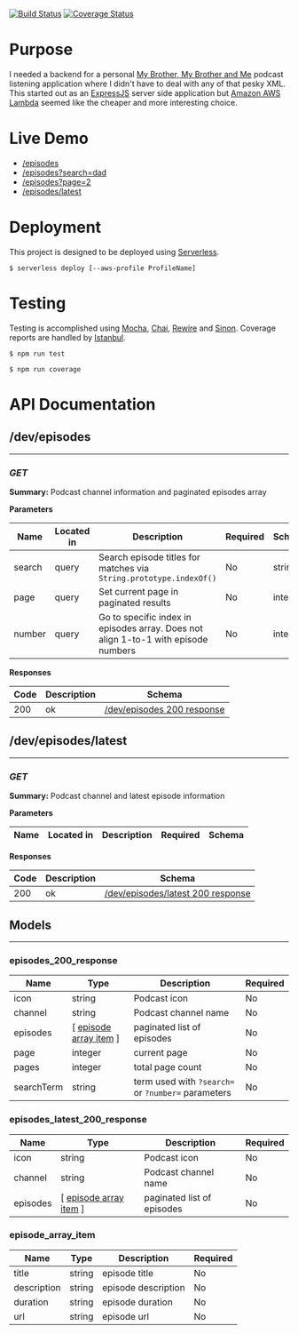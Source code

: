 [![Build Status](https://travis-ci.org/dwats/lambda-unofficial-mbmbam-api.svg?branch=master)](https://travis-ci.org/dwats/lambda-unofficial-mbmbam-api)
[![Coverage Status](https://coveralls.io/repos/github/dwats/lambda-unofficial-mbmbam-api/badge.svg?branch=master)](https://coveralls.io/github/dwats/lambda-unofficial-mbmbam-api?branch=master)

# Purpose
I needed a backend for a personal [My Brother, My Brother and Me](http://www.maximumfun.org/shows/my-brother-my-brother-and-me) podcast listening application where I didn't have to deal with any of that pesky XML.
This started out as an [ExpressJS](https://expressjs.com/) server side application but [Amazon AWS Lambda](https://aws.amazon.com/lambda/) seemed like the cheaper and more interesting choice.

# Live Demo
* [/episodes](https://2vb1l1d0i6.execute-api.us-east-1.amazonaws.com/dev/episodes)
* [/episodes?search=dad](https://2vb1l1d0i6.execute-api.us-east-1.amazonaws.com/dev/episodes?search=dad)
* [/episodes?page=2](https://2vb1l1d0i6.execute-api.us-east-1.amazonaws.com/dev/episodes?page=2)
* [/episodes/latest](https://2vb1l1d0i6.execute-api.us-east-1.amazonaws.com/dev/episodes/latest)

# Deployment
This project is designed to be deployed using [Serverless](https://serverless.com/framework/docs/providers/aws/guide/).

```shell
$ serverless deploy [--aws-profile ProfileName]
```

# Testing
Testing is accomplished using [Mocha](https://mochajs.org/), [Chai](http://www.chaijs.com/), [Rewire](https://github.com/jhnns/rewire) and [Sinon](http://sinonjs.org/). Coverage reports are handled by [Istanbul](https://istanbul.js.org/).

```shell
$ npm run test
```
```shell
$ npm run coverage
```
# API Documentation

## /dev/episodes
---
### ***GET***
**Summary:** Podcast channel information and paginated episodes array

**Parameters**

| Name | Located in | Description | Required | Schema |
| ---- | ---------- | ----------- | -------- | ---- |
| search | query | Search episode titles for matches via `String.prototype.indexOf()` | No | string |
| page | query | Set current page in paginated results | No | integer |
| number | query | Go to specific index in episodes array. Does not align 1-to-1 with episode numbers | No | integer |

**Responses**

| Code | Description | Schema |
| ---- | ----------- | ------ |
| 200 | ok | [/dev/episodes 200 response](#episodes_200_response) |

## /dev/episodes/latest
---
### ***GET***
**Summary:** Podcast channel and latest episode information

**Parameters**

| Name | Located in | Description | Required | Schema |
| ---- | ---------- | ----------- | -------- | ---- |

**Responses**

| Code | Description | Schema |
| ---- | ----------- | ------ |
| 200 | ok | [/dev/episodes/latest 200 response](#episodes_latest_200_response) |

## Models
---

### episodes_200_response

| Name | Type | Description | Required |
| ---- | ---- | ----------- | -------- |
| icon | string | Podcast icon | No |
| channel | string | Podcast channel name | No |
| episodes | [ [episode array item](#episode_array_item) ] | paginated list of episodes | No |
| page | integer | current page | No |
| pages | integer | total page count | No |
| searchTerm | string | term used with `?search=` or `?number=` parameters | No |

### episodes_latest_200_response

| Name | Type | Description | Required |
| ---- | ---- | ----------- | -------- |
| icon | string | Podcast icon | No |
| channel | string | Podcast channel name | No |
| episodes | [ [episode array item](#episode_array_item) ] | paginated list of episodes | No |

### episode_array_item

| Name | Type | Description | Required |
| ---- | ---- | ----------- | -------- |
| title | string | episode title | No |
| description | string | episode description | No |
| duration | string | episode duration | No |
| url | string | episode url | No |
